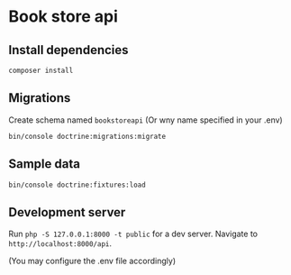 # Book store api

## Install dependencies
`composer install`

## Migrations
Create schema named `bookstoreapi` (Or wny name specified in your .env)

`bin/console doctrine:migrations:migrate`

## Sample data
`bin/console doctrine:fixtures:load`

## Development server
Run `php -S 127.0.0.1:8000 -t public` for a dev server. Navigate to `http://localhost:8000/api`.

(You may configure the .env file accordingly)
